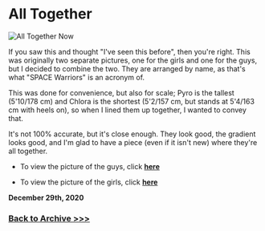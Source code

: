# All Together

<img src="https://raw.githubusercontent.com/arrowarchive/The-Arrowarchive/master/docs/images/SPACE/alltogether.PNG" alt="All Together Now"
     onContextMenu="return false;">

If you saw this and thought "I've seen this before", then you're right. This was originally two separate pictures, one for the girls and one for the guys, but I decided to combine the two. They are arranged by name, as that's what "SPACE Warriors" is an acronym of. 

This was done for convenience, but also for scale; Pyro is the tallest (5'10/178 cm) and Chlora is the shortest (5'2/157 cm, but stands at 5'4/163 cm with heels on), so when I lined them up together, I wanted to convey that. 

It's not 100% accurate, but it's close enough. They look good, the gradient looks good, and I'm glad to have a piece (even if it isn't new) where they're all together.

* To view the picture of the guys, click **[here](https://arrowarchive.github.io/The-Arrowarchive/details/SPACE/brainsandbrawn.html)**

* To view the picture of the girls, click **[here](https://arrowarchive.github.io/The-Arrowarchive/details/SPACE/spacegirls.html)**

 **December 29th, 2020**

### [Back to Archive >>>](https://arrowarchive.github.io/The-Arrowarchive/gallery)
